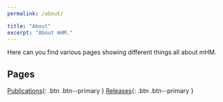 ```yaml
---
permalink: /about/

title: "About"
excerpt: "About mHM."
---
```


Here can you find various pages showing different things all about mHM.  

## Pages

[<i class="fas fa-newspaper"></i> Publications](publications){: .btn .btn--primary }
[<i class="fas fa-laptop-code"></i> Releases](releases){: .btn .btn--primary }
